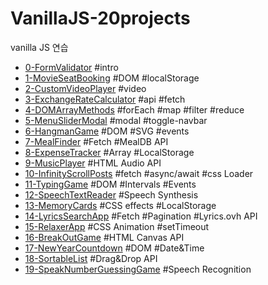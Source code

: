 # VanillaJS-20projects
vanilla JS 연습

- [0-FormValidator](./0-FormValidator) #intro
- [1-MovieSeatBooking](./1-MovieSeatBooking) #DOM #localStorage
- [2-CustomVideoPlayer](./2-CustomVideoPlayer) #video
- [3-ExchangeRateCalculator](./3-ExchangeRateCalculator) #api #fetch
- [4-DOMArrayMethods](./4-DOMArrayMethods) #forEach #map #filter #reduce
- [5-MenuSliderModal](./5-MenuSliderModal) #modal #toggle-navbar
- [6-HangmanGame](./6-HangmanGame) #DOM #SVG #events
- [7-MealFinder](./7-MealFinder) #Fetch #MealDB API
- [8-ExpenseTracker](./8-ExpenseTracker) #Array #LocalStorage
- [9-MusicPlayer](./9-MusicPlayer) #HTML Audio API
- [10-InfinityScrollPosts](./10-InfinityScrollPosts) #fetch #async/await #css Loader
- [11-TypingGame](./11-TypingGame) #DOM #Intervals #Events
- [12-SpeechTextReader](./12-SpeechTextReader) #Speech Synthesis
- [13-MemoryCards](./13-MemoryCards) #CSS effects #LocalStorage
- [14-LyricsSearchApp](./14-LyricsSearchApp) #Fetch #Pagination #Lyrics.ovh API
- [15-RelaxerApp](./15-RelaxerApp) #CSS Animation #setTimeout
- [16-BreakOutGame](./16-BreakOutGame) #HTML Canvas API
- [17-NewYearCountdown](./17-NewYearCountdown) #DOM #Date&Time
- [18-SortableList](./18-SortableList) #Drag&Drop API
- [19-SpeakNumberGuessingGame](./19-SpeakNumberGuessingGame) #Speech Recognition